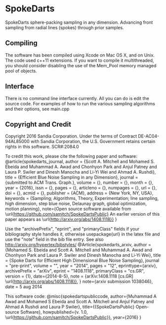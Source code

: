 # SpokeDarts
SpokeDarts sphere-packing sampling in any dimension. Advancing front sampling from radial lines (spokes) through prior samples.


## Compiling
The software has been compiled using Xcode on Mac OS X, and on Unix. The code used c++11 extensions. If you want to compile it multithreaded, you should consider disabling the use of the Mem_Pool memory managed pool of objects.

## Interface
There is no command line interface currently. All you can do is edit the source code. For examples of how to run the various sampling algorithms and their options, see main.cpp

## Copyright and Credit

Copyright 2016 Sandia Corporation. Under the terms of Contract DE-AC04-94AL85000 with Sandia Corporation, the U.S. Government retains certain rights in this software.
SCR#:2084.0

To credit this work, please cite the following paper and software:
@article{spokedarts_journal,
author = {Scott A. Mitchell and Mohamed S. Ebeida and Muhammad A. Awad and Chonhyon Park and Anjul Patney and Laura P. Swiler and Dinesh Manocha and Li-Yi Wei and Ahmad A. Rushdi},
title = {Efficient Blue Noise Sampling in any Dimension},
journal = {submitted to ACM Trans. Graph.},
volume = {},
number = {},
month = {},
year = {2016},
issn = {},
pages = {},
articleno = {},
numpages = {},
url = {},
doi = {},
acmid = {},
publisher = {ACM},
address = {New York, NY, USA},
keywords = {Sampling; Algorithms, Theory, Experimentation; line sampling, high dimension, step blue noise, Delaunay graph, global optimization, motion planning},
note={Open source software available from \url{https://github.com/samitch/SpokeDartsPublic}  An earlier version of this paper appears as \url{http://arxiv.org/abs/1408.1118}}
}

Use the  "archivePrefix", "eprint", and "primaryClass" fields if your bibliography style handles it, otherwise usepackage{url} in the latex file and use the "note" field in the bib file entry. See also http://arxiv.org/hypertex/bibstyles/
@Article{spokedarts_arxiv,
author = {Mohamed S. Ebeida and Scott A. Mitchell and Muhammad A. Awad and Chonhyon Park and Laura P. Swiler and Dinesh Manocha and Li-Yi Wei},
title = {Spoke Darts for Efficient High Dimensional Blue Noise Sampling},
journal   = "pre-print",
volume    = "",
year      = "2014",
pages     = "12",
eprinttype={arxiv},
archivePrefix = "arXiv",
eprint        = "1408.1118",
primaryClass  = "cs.GR",
version = {1},
date={2014-8-5},
note = {arXiv:1408.1118 [cs.GR] \url{http://arxiv.org/abs/1408.1118}},
}
note={arxiv submission 1038046}, date = 5 aug 2014

This software code:
@misc{spokedartspubliccode, 
 author={Muhammad A Awad and Mohamed S Ebeida and Scott A. Mitchell and  Anjul Patney and Ahmad A Rushdi and Laura P Swiler}, 
 title={{SpokeDartsPublic} Open-source Software}, 
 howpublished={v. 1.0, \url{https://github.com/samitch/SpokeDartsPublic}}, 
 year={2016}
}

